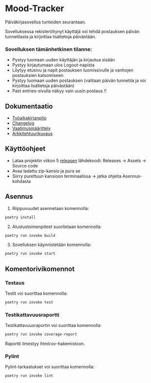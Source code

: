# Mood-Tracker

Päiväkirjasovellus tunteiden seurantaan.

Sovelluksessa rekisteröitynyt käyttäjä voi tehdä postauksen päivän tunnetilasta ja kirjoittaa lisätietoja päivästään.

### Sovelluksen tämänhetkinen tilanne:

- Pystyy luomaan uuden käyttäjän ja kirjautua sisään
- Pystyy kirjautumaan ulos Logout-napista
- Löytyy etusivu ja napit postauksen luomissivulle ja vanhojen postauksien katsomiseen
- Pystyy luomaan uuden postauksen (valitaan päivän tunnetila ja voi kirjoittaa lisätietoja päivästään)
- Past entries-sivulla näkyy vain uusin postaus !!


## Dokumentaatio

- [Työaikakirjanpito](https://github.com/liisaket/ot-harjoitustyo/blob/master/dokumentaatio/tuntikirjanpito.md)
- [Changelog](https://github.com/liisaket/ot-harjoitustyo/blob/master/dokumentaatio/changelog.md)
- [Vaatimusmäärittely](https://github.com/liisaket/ot-harjoitustyo/blob/master/dokumentaatio/vaatimusmaarittely.md)
- [Arkkitehtuurikuvaus](https://github.com/liisaket/ot-harjoitustyo/blob/master/dokumentaatio/arkkitehtuuri.md)

## Käyttöohjeet

- Lataa projektin viikon 5 [releasen](https://github.com/liisaket/ot-harjoitustyo/releases/tag/viikko5) lähdekoodi: Releases -> Assets -> Source code
- Avaa ladattu zip-kansio ja pura se
- Siirry purettuun kansioon terminaalissa -> jatka ohjeita Asennus-kohdasta


## Asennus

1. Riippuvuudet asennetaan komennolla:

```bash
poetry install
```

2. Alustustoimenpiteet suoritetaan komennolla:

```bash
poetry run invoke build
```

3. Sovelluksen käynnistetään komennolla:

```bash
poetry run invoke start
```

## Komentorivikomennot

### Testaus

Testit voi suorittaa komennolla:

```bash
poetry run invoke test
```

### Testikattavuusraportti

Testikattavuusraportin voi suorittaa komennolla:

```bash
poetry run invoke coverage-report
```

Raportti ilmestyy _htmlcov_-hakemistoon.

### Pylint

Pylint-tarkastukset voi suorittaa komennolla:

```bash
poetry run invoke lint
```
